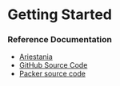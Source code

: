 # Getting Started

### Reference Documentation


* [Ariestania](https://ariestania.wordpress.com/2015/01/02/how-to-parse-iso8583-message-using-jpos/)
* [GitHub Source Code](https://github.com/ariestania/ISO8583DecoderJPOS)
* [Packer source code](https://www.folkstalk.com/2022/09/pack-an-iso-8583-messag-with-code-examples.html)